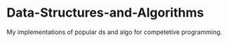 # Data-Structures-and-Algorithms
My implementations of popular ds and algo for competetive programming.

